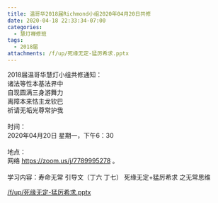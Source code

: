 ```yaml
---
title: 温哥华2018届Richmond小组2020年04月20日共修
date: 2020-04-18 22:33:34-07:00
categories:
  - 慧灯禅修班
tags:
  - 2018届
attachments: /f/up/死缘无定-猛厉希求.pptx
---
```

2018届温哥华慧灯小组共修通知：\
诸法等性本基法界中\
自现圆满三身游舞力\
离障本来怙主龙钦巴\
祈请无垢光尊常护我\
\
时间：\
2020年04月20日 星期一，下午6：30\
\
地点：\
网络 <https://zoom.us/j/7789995278> 。\
\
学习内容：寿命无常 引导文（丁六 丁七） 死缘无定+猛厉希求 之无常思维

[/f/up/死缘无定-猛厉希求.pptx](http://huidengchanxiu.net/hdv/f/up/死缘无定-猛厉希求.pptx)